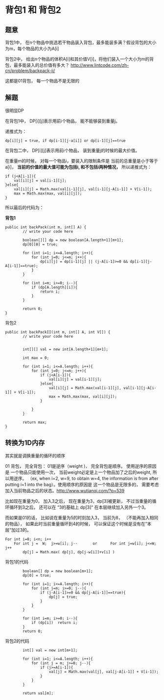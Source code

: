 # 背包1 和 背包2

## 题意
背包1中， 在n个物品中挑选若干物品装入背包，最多能装多满？假设背包的大小为m，每个物品的大小为A[i]

背包2中， 给出n个物品的体积A[i]和其价值V[i]，将他们装入一个大小为m的背包，最多能装入的总价值有多大？
http://www.lintcode.com/zh-cn/problem/backpack-ii/

这都是01背包， 每一个物品不是无限的

## 解题
很明显DP

在背包1中， DP[i][j]表示用前i个物品， 能不能够装到重量j。

递推式为：

```
dp[i][j] = true, if dp[i-1][j-a[i]] or dp[i-1][j]==true
``` 

在背包二中， DP[i][j]表示用前i个物品， 装到重量j的时候的最大价值。

在重量m的时候， 对每一个物品i，要装入的限制条件是 当前的总重量是小于等于a[i]， **当前的价值的最大值可能为包括i, 和不包括i两种情况，** 所以递推式为：

```
if (j<A[i-1]){
	val[i][j] = val[i-1][j];
}else{
    val[i][j] = Math.max(val[i-1][j], val[i-1][j-A[i-1]] + V[i-1]);
    max = Math.max(max, val[i][j]);
}
``` 

所以最后的代码为：

**背包1**

```
public int backPack(int m, int[] A) {
        // write your code here

        boolean[][] dp = new boolean[A.length+1][m+1];
        dp[0][0] = true;
        
        for (int i=1; i<=A.length; i++){
            for (int j=0; j<=m; j++){
                dp[i][j] = dp[i-1][j] || (j-A[i-1]>=0 && dp[i-1][j-A[i-1]]==true);
            }
        }
        
        for (int i=m; i>=0; i--){
            if (dp[A.length][i]){
                return i;
            }
        }
        
        return 0;
}
```

背包2

```
public int backPackII(int m, int[] A, int V[]) {
        // write your code here
        
        
        int[][] val = new int[A.length+1][m+1];
        
        int max = 0;
        
        for (int i=1; i<=A.length; i++){
            for (int j=0; j<=m; j++){
                if (j<A[i-1]){
                    val[i][j] = val[i-1][j];
                }else{
                    val[i][j] = Math.max(val[i-1][j], val[i-1][j-A[i-1]] + V[i-1]);
                    max = Math.max(max, val[i][j]);
                }
                
            }
        }
        
        return max;
}
```

## 转换为1D内存
其实就是调换重量的循环的顺序

01 背包， 完全背包： 01是逆序（weight )， 完全背包是顺序。 使用逆序的原因是 一个物品只能使用一次， 当前weight必定是上一个物品加了之后的weight, 所以用逆序。 （ex, when i=2, w=9, to obtain w=4, the information is from after putting i=1 into the bag）。使用顺序的原因是 这一个物品是无限多的， 需要考虑加入当前物品之后的状态。http://www.wutianqi.com/?p=539

比如现在重量为0， 加入3之后， 现在重量为3，dp[3]被更新， 不过当重量的循环循环到3之后， 还可以在 “3的基础上 dp[3]“ 在本层继续加入另外一个3。

而如果是01的话， 比如说在重量为5的时刻加入3， 当前为8， （不能再加入相同的物品）， 如果此时当前重量循环到4的时候， 可以保证这个时候是没有在”本层“加过3的。
	
	For int i=0; i<n; i++
		For int j =  W;  j>=w[i]; j--       or      For int j=w[i]; j<=W; j++
			dp[j] = Math.max( dp[j], dp[j-w[i]]+v[i] )
			


背包1的代码

```
        boolean[] dp = new boolean[m+1];
        dp[0] = true;
        
        for (int i=1; i<=A.length; i++){
            for (int j=m; j>=0; j--){
                if (j-A[i-1]>=0 && dp[j-A[i-1]]==true){
                    dp[j] = true;
                }
            }
        }
        
        for (int i=m; i>=0; i--){
            if (dp[i])  return i;
        }
        return 0;
```

背包2的代码

```
        int[] val = new int[m+1];
        
        for (int i=1; i<=A.length; i++){
            for (int j = m; j>=0; j--){
                if (j>=A[i-1]){
                    val[j] = Math.max(val[j], val[j-A[i-1]] + V[i-1]);
                }
            }
        }
        
        return val[m];
```


